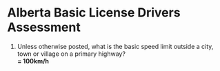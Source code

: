 # Alberta Basic License Drivers Assessment
1. Unless otherwise posted, what is the basic speed limit outside a city, town or village on a primary highway?  
  **= 100km/h**
